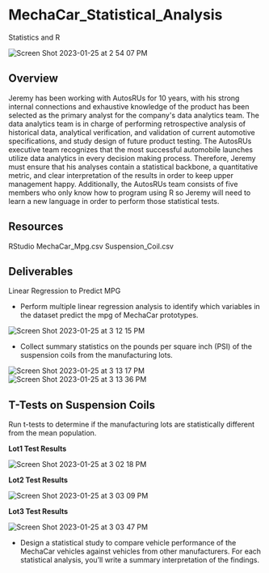 # MechaCar_Statistical_Analysis
Statistics and R 

![Screen Shot 2023-01-25 at 2 54 07 PM](https://user-images.githubusercontent.com/111101012/214710183-27fa3585-7d4e-4d0a-b14d-041378313494.png)


## Overview

Jeremy has been working with AutosRUs for 10 years, with his strong internal  connections and exhaustive knowledge of the product has been selected as the primary analyst for the company's data analytics team. The data analytics team is in charge of performing retrospective analysis of historical data, analytical verification, and validation of current automotive specifications, and study design of future product testing. The AutosRUs executive team recognizes that the most successful automobile launches utilize data analytics in every decision making process. Therefore, Jeremy must ensure that his analyses contain a statistical backbone, a quantitative metric, and clear interpretation of the results in order to keep upper management happy. Additionally, the AutosRUs team consists of five members who only know how to program using R so Jeremy will need to learn a new language in order to perform those statistical tests. 


## Resources

RStudio
MechaCar_Mpg.csv
Suspension_Coil.csv

## Deliverables 

Linear Regression to Predict MPG
- Perform multiple linear regression analysis to identify which variables in the dataset predict the mpg of MechaCar prototypes.

![Screen Shot 2023-01-25 at 3 12 15 PM](https://user-images.githubusercontent.com/111101012/214712896-4eb9c57b-141c-406a-aa69-a246660e5c11.png)

- Collect summary statistics on the pounds per square inch (PSI) of the suspension coils from the manufacturing lots.

![Screen Shot 2023-01-25 at 3 13 17 PM](https://user-images.githubusercontent.com/111101012/214713043-2934ccb3-5c4e-4a3a-8a59-5322aa3d406d.png)
![Screen Shot 2023-01-25 at 3 13 36 PM](https://user-images.githubusercontent.com/111101012/214713074-6a1317de-e516-43ac-982a-0a33a65b6373.png)


## T-Tests on Suspension Coils
Run t-tests to determine if the manufacturing lots are statistically different from the mean population.

**Lot1 Test Results**

![Screen Shot 2023-01-25 at 3 02 18 PM](https://user-images.githubusercontent.com/111101012/214711481-b44fdac5-60b3-4cea-bd27-6fdf2c3827f7.png)

**Lot2 Test Results**

![Screen Shot 2023-01-25 at 3 03 09 PM](https://user-images.githubusercontent.com/111101012/214711607-ee9dd6ab-989b-4396-8281-534c2fa11d66.png)

**Lot3 Test Results**

![Screen Shot 2023-01-25 at 3 03 47 PM](https://user-images.githubusercontent.com/111101012/214711694-f44b43cb-a177-456c-a209-69f804bad369.png)



- Design a statistical study to compare vehicle performance of the MechaCar vehicles against vehicles from other manufacturers. For each statistical analysis, you’ll write a summary interpretation of the findings.

